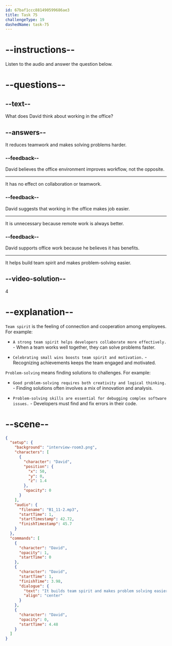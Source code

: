 ```yaml
---
id: 67baf1ccc881490599686ae3
title: Task 75
challengeType: 19
dashedName: task-75
---
```


<!-- (Audio) David: It builds team spirit and makes problem-solving easier. -->

# --instructions--

Listen to the audio and answer the question below.

# --questions--

## --text--

What does David think about working in the office?

## --answers--

It reduces teamwork and makes solving problems harder.

### --feedback--

David believes the office environment improves workflow, not the opposite.

---

It has no effect on collaboration or teamwork.

### --feedback--

David suggests that working in the office makes job easier.

---

It is unnecessary because remote work is always better.

### --feedback--

David supports office work because he believes it has benefits.

---

It helps build team spirit and makes problem-solving easier.

## --video-solution--

4

# --explanation--

`Team spirit` is the feeling of connection and cooperation among employees. For example:

- `A strong team spirit helps developers collaborate more effectively.` - When a team works well together, they can solve problems faster.

- `Celebrating small wins boosts team spirit and motivation.` - Recognizing achievements keeps the team engaged and motivated.

`Problem-solving` means finding solutions to challenges. For example:

- `Good problem-solving requires both creativity and logical thinking.` - Finding solutions often involves a mix of innovation and analysis.

- `Problem-solving skills are essential for debugging complex software issues.` - Developers must find and fix errors in their code.

# --scene--

```json
{
  "setup": {
    "background": "interview-room3.png",
    "characters": [
      {
        "character": "David",
        "position": {
          "x": 50,
          "y": 0,
          "z": 1.4
        },
        "opacity": 0
      }
    ],
    "audio": {
      "filename": "B1_11-2.mp3",
      "startTime": 1,
      "startTimestamp": 42.72,
      "finishTimestamp": 45.7
    }
  },
  "commands": [
    {
      "character": "David",
      "opacity": 1,
      "startTime": 0
    },
    {
      "character": "David",
      "startTime": 1,
      "finishTime": 3.98,
      "dialogue": {
        "text": "It builds team spirit and makes problem solving easier.",
        "align": "center"
      }
    },
    {
      "character": "David",
      "opacity": 0,
      "startTime": 4.48
    }
  ]
}
```
